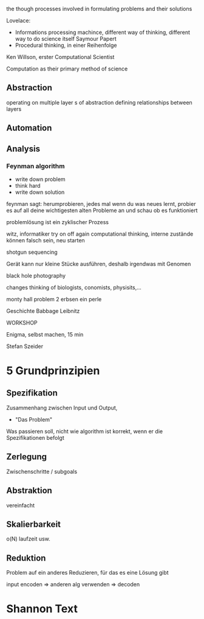 
the though processes involved in formulating problems and their solutions

Lovelace: 
- Informations processing machince, different way of thinking, different way to do science itself
Saymour Papert
- Procedural thinking, in einer Reihenfolge

Ken Willson, erster Computational Scientist 

Computation as their primary method of science

## Abstraction
operating on multiple layer s of abstraction
defining relationships between layers
## Automation


## Analysis


### Feynman algorithm
- write down problem
- think hard
- write down solution

feynman sagt: herumprobieren, jedes mal wenn du was neues lernt, probier es auf all deine wichtigesten alten Probleme an und schau ob es funktioniert


problemlösung ist ein zyklischer Prozess

witz, informatiker try on off again
computational thinking, interne zustände können falsch sein, neu starten


shotgun sequencing

Gerät kann nur kleine Stücke ausführen, deshalb irgendwas mit Genomen

black hole photography


changes thinking of biologists, conomists, physisits,...

monty hall problem
2 erbsen ein perle

Geschichte
Babbage
Leibnitz








WORKSHOP

Enigma, selbst machen,
15 min



Stefan Szeider
# 5 Grundprinzipien

## Spezifikation

Zusammenhang zwischen Input und Output,
- "Das Problem"

Was passieren soll, nicht wie
algorithm ist korrekt, wenn er die Spezifikationen befolgt

## Zerlegung

Zwischenschritte / subgoals


## Abstraktion
vereinfacht 


## Skalierbarkeit

o(N) laufzeit usw.

## Reduktion


Problem auf ein anderes Reduzieren, für das es eine Lösung gibt

input encoden => anderen alg verwenden => decoden








# Shannon Text
